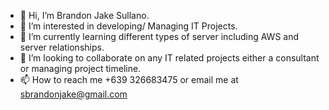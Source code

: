 - 👋 Hi, I’m Brandon Jake Sullano.
- 👀 I’m interested in developing/ Managing IT Projects.
- 🌱 I’m currently learning different types of server including AWS and server relationships.
- 💞️ I’m looking to collaborate on any IT related projects either a consultant or managing project timeline.
- 📫 How to reach me +639 326683475 or email me at sbrandonjake@gmail.com

<!---
bbjake11/bbjake11 is a ✨ special ✨ repository because its `README.md` (this file) appears on your GitHub profile.
You can click the Preview link to take a look at your changes.
--->
